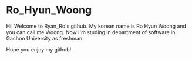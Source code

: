 # Ro_Hyun_Woong

Hi! Welcome to Ryan_Ro's github.
My korean name is Ro Hyun Woong and you can call me Woong.
Now I'm studing in department of software in Gachon University as freshman.

Hope you enjoy my github!
